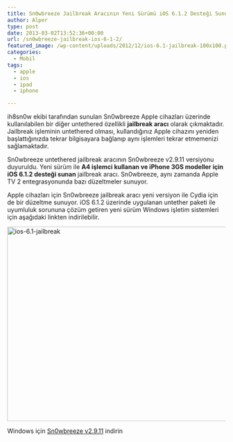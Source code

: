 ```yaml
---
title: Sn0wbreeze Jailbreak Aracının Yeni Sürümü iOS 6.1.2 Desteği Sunuyor
author: Alper
type: post
date: 2013-03-02T13:52:36+00:00
url: /sn0wbreeze-jailbreak-ios-6-1-2/
featured_image: /wp-content/uploads/2012/12/ios-6.1-jailbreak-100x100.png
categories:
  - Mobil
tags:
  - apple
  - ios
  - ipad
  - iphone

---
```

ih8sn0w ekibi tarafından sunulan Sn0wbreeze Apple cihazları üzerinde kullanılabilen bir diğer untethered özellikli **jailbreak aracı** olarak çıkmaktadır. Jailbreak işleminin untethered olması, kullandığınız Apple cihazını yeniden başlattığınızda tekrar bilgisayara bağlanıp aynı işlemleri tekrar etmemenizi sağlamaktadır.

Sn0wbreeze untethered jailbreak aracının Sn0wbreeze v2.9.11 versiyonu duyuruldu. Yeni sürüm ile **A4 işlemci kullanan ve iPhone 3GS modeller için iOS 6.1.2 desteği sunan** jailbreak aracı. Sn0wbreeze, aynı zamanda Apple TV 2 entegrasyonunda bazı düzeltmeler sunuyor.

Apple cihazları için Sn0wbreeze jailbreak aracı yeni versiyon ile Cydia için de bir düzeltme sunuyor. iOS 6.1.2 üzerinde uygulanan untether paketi ile uyumluluk sorununa çözüm getiren yeni sürüm Windows işletim sistemleri için aşağıdaki linkten indirilebilir.

<img class="aligncenter" alt="ios-6.1-jailbreak" src="https://www.murekkep.org/wp-content/uploads/2012/12/ios-6.1-jailbreak.png" width="600" height="449" /> 

Windows için <a href="https://github.com/iH8sn0w/sn0wbreezedl/archive/master.zip" target="_blank">Sn0wbreeze v2.9.11</a> indirin